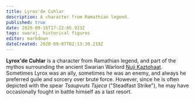```yaml
---
title: Lyrox'de Cuhlar
description: A character from Ramathian legend.
published: true
date: 2020-09-16T17:22:05.923Z
tags: swaraj, historical figures
editor: markdown
dateCreated: 2020-09-07T02:13:30.219Z
---
```


**Lyrox'de Cuhlar** is a character from Ramathian legend, and part of the mythos surrounding the ancient Swarian Warlord [Nuji Kaztohaat](/characters/nuji-kaztohaat "wikilink"). Sometimes Lyrox was an ally, sometimes he was an enemy, and always he preferred guile and sorcery over brute force. However, since he is often depicted with the spear *Tsaupvuts Tsjeca* ("Steadfast Strike"), he may have occasionally fought in battle himself as a last resort.